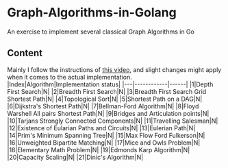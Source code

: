 # Graph-Algorithms-in-Golang
An exercise to implement several classical Graph Algorithms in Go
## Content
Mainly I follow the instructions of [this video](https://youtu.be/09_LlHjoEiY), and slight changes might apply when it comes to the actual implementation.
|Index|Algorithm|Implementation status|
|---|------------|------|
|1|Depth First Search|N|
|2|Breadth First Search|N|
|3|Breadth First Search Grid Shortest Path|N|
|4|Topological Sort|N|
|5|Shortest Path on a DAG|N|
|6|Dijkstra's Shortest Path|N|
|7|Bellman-Ford Algorithm|N|
|8|Floyd Warshell All pairs Shortest Path|N|
|9|Bridges and Articulation points|N|
|10|Tarjans Strongly Connected Components|N|
|11|Travelling Salesman|N|
|12|Existence of Eularian Paths and Circuits|N|
|13|Eulerian Path|N|
|14|Prim's Minimum Spanning Tree|N|
|15|Max Flow Ford Fulkerson|N|
|16|Unweighted Bipartite Matching|N|
|17|Mice and Owls Problem|N|
|18|Elementary Math Problem|N|
|19|Edmonds Karp Algorithm|N|
|20|Capacity Scaling|N|
|21|Dinic's Algorithm|N|